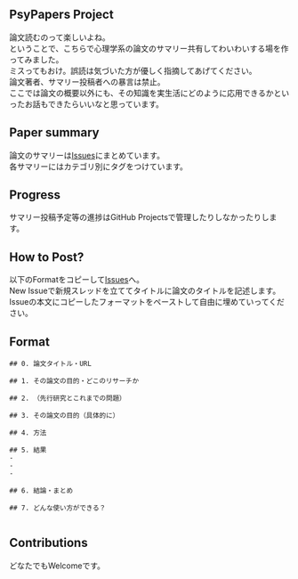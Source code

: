 ## PsyPapers Project

論文読むのって楽しいよね。   
ということで、こちらで心理学系の論文のサマリー共有してわいわいする場を作ってみました。  
ミスってもおけ。誤読は気づいた方が優しく指摘してあげてください。  
論文著者、サマリー投稿者への暴言は禁止。  
ここでは論文の概要以外にも、その知識を実生活にどのように応用できるかといったお話もできたらいいなと思っています。

## Paper summary

論文のサマリーは[Issues](https://github.com/manimanicocco/PsychPapersProject/issues)にまとめています。  
各サマリーにはカテゴリ別にタグをつけています。  

## Progress
サマリー投稿予定等の進捗はGitHub Projectsで管理したりしなかったりします。  

## How to Post?
以下のFormatをコピーして[Issues](https://github.com/manimanicocco/PsychPapersProject/issues)へ。  
New Issueで新規スレッドを立ててタイトルに論文のタイトルを記述します。  
Issueの本文にコピーしたフォーマットをペーストして自由に埋めていってください。  

## Format

```
## 0. 論文タイトル・URL

## 1. その論文の目的・どこのリサーチか

## 2. （先行研究とこれまでの問題）

## 3. その論文の目的（具体的に）

## 4. 方法

## 5. 結果
- 
- 
- 
	
## 6. 結論・まとめ

## 7. どんな使い方ができる？


```

## Contributions
どなたでもWelcomeです。  
